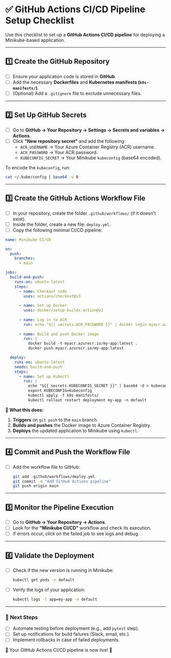 # ✅ GitHub Actions CI/CD Pipeline Setup Checklist

Use this checklist to set up a **GitHub Actions CI/CD pipeline** for deploying a Minikube-based application.

---

## **1️⃣ Create the GitHub Repository**
- [ ] Ensure your application code is stored in **GitHub**.
- [ ] Add the necessary **Dockerfiles** and **Kubernetes manifests (`k8s-manifests/`)**.
- [ ] (Optional) Add a `.gitignore` file to exclude unnecessary files.

---

## **2️⃣ Set Up GitHub Secrets**
- [ ] Go to **GitHub → Your Repository → Settings → Secrets and variables → Actions**.
- [ ] Click **"New repository secret"** and add the following:
  - `ACR_USERNAME` → Your Azure Container Registry (ACR) username.
  - `ACR_PASSWORD` → Your ACR password.
  - `KUBECONFIG_SECRET` → Your Minikube `kubeconfig` (base64 encoded).

To encode the `kubeconfig`, run:
```bash
cat ~/.kube/config | base64 -w 0
```

---

## **3️⃣ Create the GitHub Actions Workflow File**
- [ ] In your repository, create the folder `.github/workflows/` (if it doesn't exist).
- [ ] Inside the folder, create a new file: `deploy.yml`.
- [ ] Copy the following minimal CI/CD pipeline:

```yaml
name: Minikube CI/CD

on:
  push:
    branches:
      - main

jobs:
  build-and-push:
    runs-on: ubuntu-latest
    steps:
      - name: Checkout code
        uses: actions/checkout@v3
      
      - name: Set up Docker
        uses: docker/setup-buildx-action@v2
      
      - name: Log in to ACR
        run: echo "${{ secrets.ACR_PASSWORD }}" | docker login myacr.azurecr.io -u "${{ secrets.ACR_USERNAME }}" --password-stdin
      
      - name: Build and push Docker image
        run: |
          docker build -t myacr.azurecr.io/my-app:latest .
          docker push myacr.azurecr.io/my-app:latest

  deploy:
    runs-on: ubuntu-latest
    needs: build-and-push
    steps:
      - name: Set up Kubectl
        run: |
          echo "${{ secrets.KUBECONFIG_SECRET }}" | base64 -d > kubeconfig
          export KUBECONFIG=kubeconfig
          kubectl apply -f k8s-manifests/
          kubectl rollout restart deployment my-app -n default
```

🔹 **What this does:**
1. **Triggers** on `git push` to the `main` branch.
2. **Builds and pushes** the Docker image to Azure Container Registry.
3. **Deploys** the updated application to Minikube using `kubectl`.

---

## **4️⃣ Commit and Push the Workflow File**
- [ ] Add the workflow file to GitHub:
  ```bash
  git add .github/workflows/deploy.yml
  git commit -m "Add GitHub Actions pipeline"
  git push origin main
  ```

---

## **5️⃣ Monitor the Pipeline Execution**
- [ ] Go to **GitHub → Your Repository → Actions**.
- [ ] Look for the **"Minikube CI/CD"** workflow and check its execution.
- [ ] If errors occur, click on the failed job to see logs and debug.

---

## **6️⃣ Validate the Deployment**
- [ ] Check if the new version is running in Minikube:
  ```bash
  kubectl get pods -n default
  ```
- [ ] Verify the logs of your application:
  ```bash
  kubectl logs -l app=my-app -n default
  ```

---

### 🎯 **Next Steps**
- [ ] Automate testing before deployment (e.g., add `pytest` step).
- [ ] Set up notifications for build failures (Slack, email, etc.).
- [ ] Implement rollbacks in case of failed deployments.

🚀 Your GitHub Actions CI/CD pipeline is now live! 🎉

